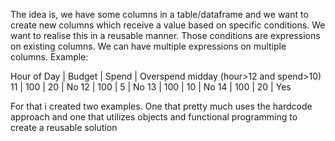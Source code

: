 The idea is, we have some columns in a table/dataframe
and we want to create new columns which receive a value based
on specific conditions. We want to realise this in a reusable manner.
Those conditions are expressions on existing columns.
We can have multiple expressions on multiple columns.
Example:

Hour of Day |   Budget    | Spend | Overspend midday (hour>12 and spend>10)
    11      |     100     |  20   |   No
    12      |     100     |  5    |   No
    13      |     100     |  10   |   No
    14      |     100     |  20   |   Yes


For that i created two examples. One that pretty much uses the hardcode approach
and one that utilizes objects and functional programming to create a reusable solution
